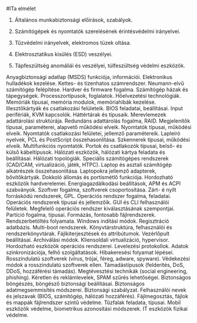 #ITa elmélet

1. Általános munkabiztonsági előírások, szabályok.
1. Számítógépek és nyomtatók szerelésének érintésvédelmi irányelvei.
1. Tűzvédelmi irányelvek, elektromos tüzek oltása.

2. Elektrosztatikus kisülés (ESD) veszélyei.
3. Tápfeszültség anomáliái és veszélyei, túlfeszültség védelmi eszközök.

Anyagbiztonsági adatlap (MSDS) funkciója, információi.
Elektronikus hulladékok kezelése.
Kettes- és tizenhatos számrendszer.
Neumann-elvű számítógép felépítése.
Hardver és firmware fogalma.
Számítógép házak és tápegységek.
Processzortípusok, foglalatok.
Hőelvezetési technológiák.
Memóriák típusai, memória modulok, memóriahibák kezelése.
Illesztőkártyák és csatlakozási felületeik.
BIOS feladatai, beállításai.
Input perifériák, KVM kapcsolók.
Háttértárak és típusaik.
Merevlemezek adattárolási struktúrája.
Redundáns adattárolás fogalma, RAID.
Megjelenítők típusai, paraméterei, alapvető működési elveik.
Nyomtatók típusai, működési elveik.
Nyomtatók csatlakozási felületei, jellemző paramétereik.
Lapleíró nyelvek, PCL és PostScript összehasonlítása.
Szkennerek típusai, működési elveik.
Multifunkciós nyomtatók.
Portok és csatlakozók típusai, belső- és külső kábeltípusok.
Hálózati eszközök, hálózati kártya feladata és beállításai.
Hálózati topológiák.
Speciális számítógépes rendszerek (CAD/CAM, virtualizáció, játék, HTPC).
Laptop és asztali számítógép alkatrészek összehasonlítása.
Laptopokra jellemző adapterek, bővítőkártyák.
Dokkoló állomás és portismétlő funkciója.
Hordozható eszközök hardverelemei.
Energiagazdálkodási beállítások, APM és ACPI szabványok.
Szoftver fogalma, szoftverek csoportosítása.
Zárt- é nyílt forráskódú rendszerek, GPL.
Operációs rendszer fogalma, feladatai.
Operációs rendszerek típusai és jellemzőik.
GUI és CLI felhasználói felületek.
Megfelelő operációs rendszer kiválasztásának szempontjai.
Partíció fogalma, típusai.
Formázás, fontosabb fájlrendszerek.
Rendszerbetöltés folyamata.
Windows indítási módok.
Regisztráció adatbázis.
Multi-boot rendszerek.
Könyvtárstruktúra, felhasználói és rendszerkönyvtárak.
Fájlkiterjesztések és attribútumok.
Vezérlőpult beállításai.
Archiválási módok.
Kliensoldali virtualizáció, hypervisor.
Hordozható eszközök operációs rendszerei.
Levelezési protokollok.
Adatok szinkronizációja, felhő szolgáltatások.
Hibakeresési folyamat lépései.
Rosszindulatú szoftverek (vírus, trójai, féreg, adware, spyware).
Védekezési módok a rosszindulatú szoftverek ellen.
Támadástípusok (felderítés, DoS, DDoS, hozzáférési támadás).
Megtévesztési technikák (social engineering, phishing).
Kéretlen és reklámlevelek, SPAM szűrés lehetőségei.
Biztonságos böngészés, böngésző biztonsági beállításai.
Biztonságos adatmegsemmisítés módszerei.
Biztonsági szabályzat.
Felhasználói nevek és jelszavak (BIOS, számítógép, hálózati hozzáférés).
Fájlmegosztás, fájlok és mappák fájlrendszer szintű védelme.
Tűzfalak feladata, típusai.
Mobil eszközök védelme, biometrikus azonosítási módszerek.
IT eszközök fizikai védelme.
